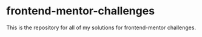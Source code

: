 # frontend-mentor-challenges
This is the repository for all of my solutions for frontend-mentor challenges.
